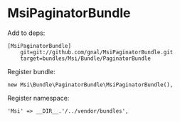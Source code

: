 MsiPaginatorBundle
===
Add to deps:

    [MsiPaginatorBundle]
        git=git://github.com/gnal/MsiPaginatorBundle.git
        target=bundles/Msi/Bundle/PaginatorBundle

Register bundle:

    new Msi\Bundle\PaginatorBundle\MsiPaginatorBundle(),

Register namespace:

    'Msi' => __DIR__.'/../vendor/bundles',
